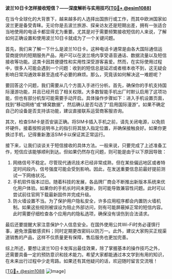 **波兰10日卡怎样接收短信？——深度解析与实用技巧[[TG💪+ @esim1088](https://t.me/s/esim1088)]**

在当今全球化的大背景下，越来越多的人选择出国旅行或工作，而其中欧洲国家如波兰更是备受青睐。无论你是去波兰旅游、探亲访友还是短期出差，拥有一张适合当地使用的电话卡都显得尤为重要。尤其是对于需要频繁接收短信的人来说，了解如何正确设置和使用波兰10日卡就成为了一个关键问题。

首先，我们来了解一下什么是波兰10日卡。这种电话卡通常是由各大国际通信运营商提供的短期服务产品，用户可以在波兰境内享受语音通话、数据流量以及短信接收等功能。这类卡因其便捷性和实用性深受游客喜爱。然而，在实际使用过程中，很多人可能会遇到一个问题：收到的短信总是延迟或者根本收不到，这无疑会影响日常沟通效率甚至造成不必要的麻烦。那么，究竟该如何解决这一难题呢？

要回答这个问题，我们需要从几个方面入手进行分析。首先，确保你的手机支持国际漫游功能，并且已经开启了相关权限。大多数智能手机出厂时默认启用了这项功能，但也有部分机型可能需要手动开启。具体操作步骤如下：进入手机设置页面，找到“移动网络”或“蜂窝数据”，然后确认是否勾选了“启用国际漫游”。如果不确定自己的设备是否支持该功能，建议直接联系运营商客服咨询。

其次，检查SIM卡是否安装正确。将SIM卡插入手机之前，请先关闭电源，以免损坏硬件。接着按照说明书上的指引将其放入指定位置，并确保接触良好。如果你更换过手机，记得重新激活SIM卡以保证其正常运行。

接下来，让我们谈谈关于短信接收的具体方法。一般来说，只要完成了上述准备工作，短信应该能够顺利到达。但如果仍然存在问题，则可能是由于以下原因导致：

1. 网络信号不稳定。尽管现代通讯技术已经非常成熟，但在某些偏远地区或者特定时间段内，信号强度可能会受到影响。因此，在发送重要信息前最好提前测试一下网络状况。
2. 手机软件版本过旧。随着科技的发展，各品牌厂商会不断推出新版本系统来优化用户体验。如果你的手机长时间未更新，则可能导致兼容性问题。此时可以尝试前往官网下载最新固件并完成升级。
3. 防火墙设置不当。为了保护用户隐私安全，许多应用程序都会内置防火墙机制。如果这些规则被误设为阻止外部访问，则有可能屏蔽掉正常的短信内容。此时需要仔细检查各个应用内的隐私选项，确保没有误伤到合法请求。

最后还要提醒大家注意保护个人信息安全。在国外使用公共Wi-Fi时务必谨慎行事，避免泄露敏感资料；同时定期更改密码以防万一。此外，建议大家购买正规渠道销售的产品，这样不仅质量更有保障，售后服务也更加完善。

综上所述，要想让波兰10日卡发挥出最佳效果，除了掌握基本的操作技巧之外，还需要具备一定的预防意识和技术能力。希望大家都能通过本文学到有用的知识，在未来出行过程中少走弯路。如果还有其他疑问的话，欢迎随时留言交流哦！

[[TG💪+ @esim1088](https://t.me/s/esim1088) ![Image](https://i.postimg.cc/4NQfJmqS/Snipaste-2025-05-13-00-14-12.png)]